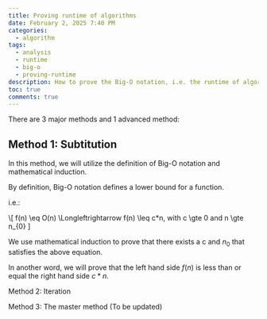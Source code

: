 ```yaml
---
title: Proving runtime of algorithms
date: February 2, 2025 7:40 PM
categories:
  - algorithm
tags:
  - analysis
  - runtime
  - big-o
  - proving-runtime
description: How to prove the Big-O notation, i.e. the runtime of algorithms
toc: true
comments: true
---
```

There are 3 major methods and 1 advanced method:

## Method 1: Subtitution

In this method, we will utilize the definition of Big-O notation and mathematical induction.



By definition, Big-O notation defines a lower bound for a function.

i.e.: 


\\[ f(n) \eq O(n) \Longleftrightarrow f(n) \leq c*n, with c \gte 0 and n \gte n_{0} \]



We use mathematical induction to prove that there exists a c and $n_{0}$ that satisfies the above equation.



In another word, we will prove that the left hand side $f(n)$ is less than or equal the right hand side $c*n$.

Method 2: Iteration

Method 3: The master method (To be updated)
